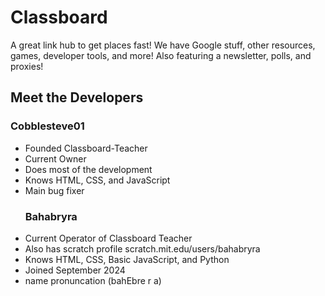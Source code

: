 # Classboard
A great link hub to get places fast! We have Google stuff, other resources, games, developer tools, and more! Also featuring a newsletter, polls, and proxies!

## Meet the Developers

### Cobblesteve01
- Founded Classboard-Teacher
- Current Owner
- Does most of the development
- Knows HTML, CSS, and JavaScript
- Main bug fixer
  ### Bahabryra
- Current Operator of Classboard Teacher
- Also has scratch profile scratch.mit.edu/users/bahabryra
- Knows HTML, CSS, Basic JavaScript, and Python
- Joined September 2024
- name pronuncation (bahEbre r a)
